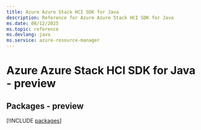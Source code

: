 ```yaml
---
title: Azure Azure Stack HCI SDK for Java
description: Reference for Azure Azure Stack HCI SDK for Java
ms.date: 08/12/2025
ms.topic: reference
ms.devlang: java
ms.service: azure-resource-manager
---
```

# Azure Azure Stack HCI SDK for Java - preview
## Packages - preview
[!INCLUDE [packages](azure-stack-hci-index.md)]